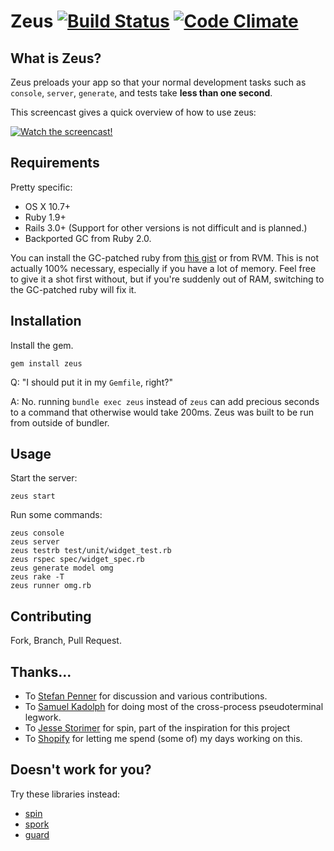 # Zeus [![Build Status](https://secure.travis-ci.org/burke/zeus.png?branch=master)](http://travis-ci.org/burke/zeus) [![Code Climate](https://codeclimate.com/badge.png)](https://codeclimate.com/github/burke/zeus)

## What is Zeus?

Zeus preloads your app so that your normal development tasks such as `console`, `server`, `generate`, and tests take **less than one second**.

This screencast gives a quick overview of how to use zeus:

[![Watch the screencast!](http://s3.amazonaws.com/burkelibbey/vimeo-zeus.png)](http://vimeo.com/burkelibbey/zeus)

## Requirements

Pretty specific:

* OS X 10.7+
* Ruby 1.9+
* Rails 3.0+ (Support for other versions is not difficult and is planned.)
* Backported GC from Ruby 2.0.

You can install the GC-patched ruby from [this gist](https://gist.github.com/1688857) or from RVM.  This is not actually 100% necessary, especially if you have a lot of memory. Feel free to give it a shot first without, but if you're suddenly out of RAM, switching to the GC-patched ruby will fix it.

## Installation

Install the gem.

    gem install zeus

Q: "I should put it in my `Gemfile`, right?"

A: No. running `bundle exec zeus` instead of `zeus` can add precious seconds to a command that otherwise would take 200ms. Zeus was built to be run from outside of bundler.

## Usage

Start the server:

    zeus start

Run some commands:

    zeus console
    zeus server
    zeus testrb test/unit/widget_test.rb
    zeus rspec spec/widget_spec.rb
    zeus generate model omg
    zeus rake -T
    zeus runner omg.rb


## Contributing

Fork, Branch, Pull Request.

## Thanks...

* To [Stefan Penner](http://github.com/stefanpenner) for discussion and various contributions.
* To [Samuel Kadolph](http://github.com/samuelkadolph) for doing most of the cross-process pseudoterminal legwork.
* To [Jesse Storimer](http://github.com/jstorimer) for spin, part of the inspiration for this project
* To [Shopify](http://github.com/Shopify) for letting me spend (some of) my days working on this.

## Doesn't work for you?

Try these libraries instead:

* [spin](https://github.com/jstorimer/spin)
* [spork](https://github.com/sporkrb/spork)
* [guard](https://github.com/guard/guard)
